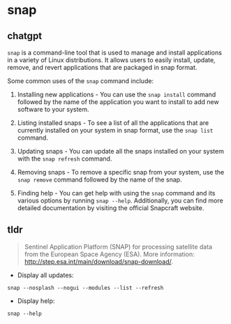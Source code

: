 # snap 
## chatgpt 
`snap` is a command-line tool that is used to manage and install applications in a variety of Linux distributions. It allows users to easily install, update, remove, and revert applications that are packaged in snap format.

Some common uses of the `snap` command include:

1. Installing new applications - You can use the `snap install` command followed by the name of the application you want to install to add new software to your system.

2. Listing installed snaps - To see a list of all the applications that are currently installed on your system in snap format, use the `snap list` command.

3. Updating snaps - You can update all the snaps installed on your system with the `snap refresh` command.

4. Removing snaps - To remove a specific snap from your system, use the `snap remove` command followed by the name of the snap.

5. Finding help - You can get help with using the `snap` command and its various options by running `snap --help`. Additionally, you can find more detailed documentation by visiting the official Snapcraft website. 

## tldr 
 
> Sentinel Application Platform (SNAP) for processing satellite data from the European Space Agency (ESA).
> More information: <http://step.esa.int/main/download/snap-download/>.

- Display all updates:

`snap --nosplash --nogui --modules --list --refresh`

- Display help:

`snap --help`
